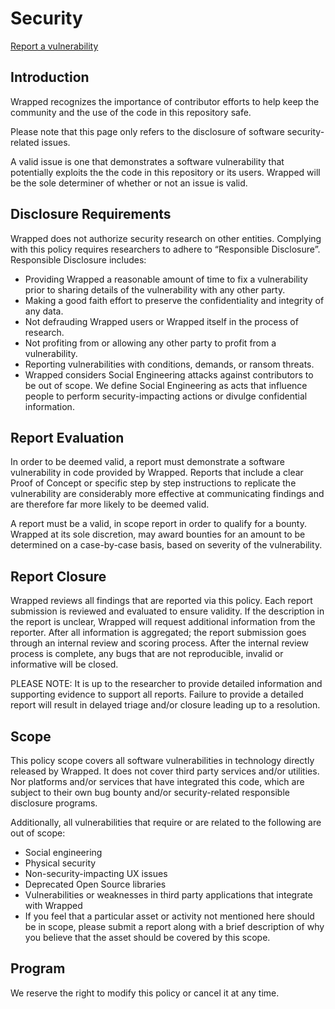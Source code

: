 # Security

[Report a vulnerability](mailto:security@wrapped.com)

## Introduction

Wrapped recognizes the importance of contributor efforts to help keep the community and the use of the code in this repository safe.

Please note that this page only refers to the disclosure of software security-related issues.

A valid issue is one that demonstrates a software vulnerability that potentially exploits the the code in this repository or its users. Wrapped will be the sole determiner of whether or not an issue is valid.

## Disclosure Requirements

Wrapped does not authorize security research on other entities. Complying with this policy requires researchers to adhere to “Responsible Disclosure”. Responsible Disclosure includes:

- Providing Wrapped a reasonable amount of time to fix a vulnerability prior to sharing details of the vulnerability with any other party.
- Making a good faith effort to preserve the confidentiality and integrity of any data.
- Not defrauding Wrapped users or Wrapped itself in the process of research.
- Not profiting from or allowing any other party to profit from a vulnerability.
- Reporting vulnerabilities with conditions, demands, or ransom threats.
- Wrapped considers Social Engineering attacks against contributors to be out of scope. We define Social Engineering as acts that influence people to perform security-impacting actions or divulge confidential information.

## Report Evaluation

In order to be deemed valid, a report must demonstrate a software vulnerability in code provided by Wrapped. Reports that include a clear Proof of Concept or specific step by step instructions to replicate the vulnerability are considerably more effective at communicating findings and are therefore far more likely to be deemed valid.

A report must be a valid, in scope report in order to qualify for a bounty. Wrapped at its sole discretion, may award bounties for an amount to be determined on a case-by-case basis, based on severity of the vulnerability.

## Report Closure

Wrapped reviews all findings that are reported via this policy. Each report submission is reviewed and evaluated to ensure validity. If the description in the report is unclear, Wrapped will request additional information from the reporter. After all information is aggregated; the report submission goes through an internal review and scoring process. After the internal review process is complete, any bugs that are not reproducible, invalid or informative will be closed.

PLEASE NOTE: It is up to the researcher to provide detailed information and supporting evidence to support all reports. Failure to provide a detailed report will result in delayed triage and/or closure leading up to a resolution.

## Scope

This policy scope covers all software vulnerabilities in technology directly released by Wrapped. It does not cover third party services and/or utilities. Nor platforms and/or services that have integrated this code, which are subject to their own bug bounty and/or security-related responsible disclosure programs.

Additionally, all vulnerabilities that require or are related to the following are out of scope:

- Social engineering
- Physical security
- Non-security-impacting UX issues
- Deprecated Open Source libraries
- Vulnerabilities or weaknesses in third party applications that integrate with Wrapped
- If you feel that a particular asset or activity not mentioned here should be in scope, please submit a report along with a brief description of why you believe that the asset should be covered by this scope.

## Program

We reserve the right to modify this policy or cancel it at any time.


